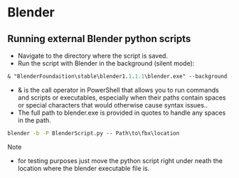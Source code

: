 # Blender
## Running external Blender python scripts

- Navigate to the directory where the script is saved.
- Run the script with Blender in the background (silent mode):

```ps
& "BlenderFoundaition\stable\blender1.1.1.1\blender.exe" --background --python "Path\to\blender\script\BlenderScript.py"
```
- & is the call operator in PowerShell that allows you to run commands and scripts or executables, especially when their paths contain spaces or special characters that would otherwise cause syntax issues..
- The full path to blender.exe is provided in quotes to handle any spaces in the path.

```cmd
blender -b -P BlenderScript.py -- Path\to\fbx\location
```
> [!NOTE]  
> - for testing purposes just move the python script right under neath the location where the blender executable file is.